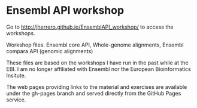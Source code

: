 Ensembl API workshop
====================

Go to http://jherrero.github.io/EnsemblAPI_workshop/ to access the workshops.

Workshop files. Ensembl core API, Whole-genome alignments, Ensembl compara API (genomic alignments)

These files are based on the workshops I have run in the past while at the EBI. I am no longer affiliated with Ensembl nor the European Bioinformatics Insitute.

The web pages providing links to the material and exercises are available under the gh-pages branch and served directly from the GitHub Pages service.

